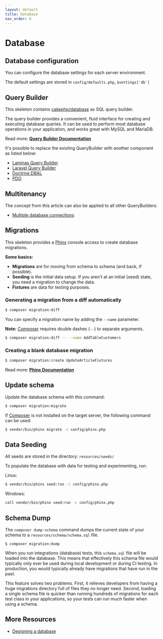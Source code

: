 ```yaml
---
layout: default
title: Database
nav_order: 6
---
```


# Database

## Database configuration

You can configure the database settings for each server environment.

The default settings are stored in `config/defaults.php`, `$settings['db']` 

## Query Builder

This skeleton contains [cakephp/database](https://github.com/cakephp/database) as SQL query builder.

The query builder provides a convenient, fluid interface for creating and executing database queries. It can be used to perform most database operations in your application, and works great with MySQL and MariaDB.

Read more: **[Query Builder Documentation](https://book.cakephp.org/4/en/orm/query-builder.html)**

It's possible to replace the existing QueryBuilder with another component as listed below:

* [Laminas Query Builder](https://odan.github.io/2019/12/01/slim4-laminas-db-query-builder-setup.html)
* [Laravel Query Builder](https://odan.github.io/2019/12/03/slim4-eloquent.html)
* [Doctrine DBAL](https://odan.github.io/2019/12/05/slim4-doctrine-dbal.html)
* [PDO](https://odan.github.io/2017/01/07/basic-crud-operations-with-pdo.html)

## Multitenancy

The concept from this article can also be applied to all other QueryBuilders:

* [Multiple database connections](https://odan.github.io/2020/04/05/slim4-multiple-pdo-database-connections.html)

## Migrations

This skeleton provides a [Phinx](https://phinx.org/) console access to create database migrations.

**Some basics:**

* **Migrations** are for moving from schema to schema (and back, if possible).
* **Seeding** is the initial data setup. If you aren't at an initial (seed) state, you need a migration to change the data.
* **Fixtures** are data for testing purposes.

### Generating a migration from a diff automatically

```bash
$ composer migration:diff
```

You can specify a migration name by adding the `--name` parameter.

**Note:** [Composer](https://getcomposer.org/) requires double dashes (`--`) to separate arguments. 

```bash
$ composer migration:diff -- --name AddTableCustomers
```

### Creating a blank database migration

```bash
$ composer migration:create UpdateArticleFixtures
```

Read more: **[Phinx Documentation](http://docs.phinx.org/)**

## Update schema

Update the database schema with this command:

```bash
$ composer migration:migrate
```

If [Composer](https://getcomposer.org/) is not installed on the target server, 
the following command can be used:

```bash
$ vendor/bin/phinx migrate -c config/phinx.php
```

## Data Seeding

All seeds are stored in the directory: `resources/seeds/`

To populate the database with data for testing and experimenting, run:

Linux:

```bash
$ vendor/bin/phinx seed:run -c config/phinx.php
```

Windows:

```bash
call vendor/bin/phinx seed:run -c config/phinx.php
```

## Schema Dump

The `composer dump-schema` command dumps the current state of your schema to 
a `resources/schema/schema.sql` file.

```
$ composer migration:dump
```

When you run integrations (database) tests, this `schema.sql` file will be loaded into the database. 
This means that effectively this schema file would typically only ever be used during local 
development or during CI testing. In production, you would typically already have migrations 
that have run in the past.

This feature solves two problems. First, it relieves developers from having a huge migrations 
directory full of files they no longer need. Second, loading a single schema file is quicker 
than running hundreds of migrations for each test class in your applications, 
so your tests can run much faster when using a schema.

## More Resources

* [Designing a database](https://odan.github.io/2017/01/17/designing-a-database.html)
